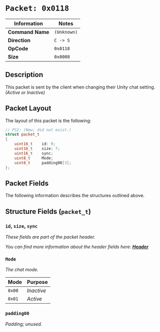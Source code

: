 # `Packet: 0x0118`

| Information               | Notes |
|---                        |---    |
| **Command Name**          | `(Unknown)` |
| **Direction**             | `C -> S` |
| **OpCode**                | `0x0118` |
| **Size**                  | `0x0008` |

## Description

This packet is sent by the client when changing their Unity chat setting. _(Active or Inactive)_

## Packet Layout

The layout of this packet is the following:

```cpp
// PS2: (New; did not exist.)
struct packet_t
{
    uint16_t    id: 9;
    uint16_t    size: 7;
    uint16_t    sync;
    uint8_t     Mode;
    uint8_t     padding00[3];
};
```

## Packet Fields

The following information describes the structures outlined above.

## Structure Fields (`packet_t`)

### `id`, `size`, `sync`

_These fields are part of the packet header._

_You can find more information about the header fields here: [**Header**](/world/HEADER.md)_

### `Mode`

_The chat mode._

| Mode | Purpose |
| --- | --- |
| `0x00` | _Inactive_ |
| `0x01` | _Active_ |

### `padding00`

_Padding; unused._
